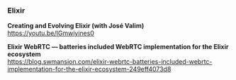 ### Elixir

**Creating and Evolving Elixir (with José Valim)**  
https://youtu.be/IGmwiyines0

**Elixir WebRTC — batteries included WebRTC implementation for the Elixir ecosystem**  
https://blog.swmansion.com/elixir-webrtc-batteries-included-webrtc-implementation-for-the-elixir-ecosystem-249eff4073d8
